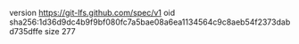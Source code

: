 version https://git-lfs.github.com/spec/v1
oid sha256:1d36d9dc4b9f9bf080fc7a5bae08a6ea1134564c9c8aeb54f2373dabd735dffe
size 277
